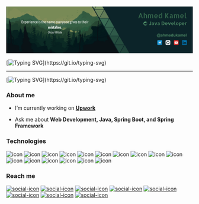 ![banner](banner.png)

[![Typing SVG](https://readme-typing-svg.demolab.com?font=Roboto&weight=700&size=50&duration=3000&pause=9000&color=FFFFFF&center=true&random=false&width=1000&height=100&lines=Hello%2C+I'm+Ahmed+K.)](https://git.io/typing-svg)
___
[![Typing SVG](https://readme-typing-svg.demolab.com?font=Roboto&size=30&duration=6000&pause=6000&color=FFFFFF&center=true&random=false&width=1000&height=100&lines=A+Java+Developer+with+a+solid+foundation+in+Spring+framework.)](https://git.io/typing-svg)

### About me

- I’m currently working on **[Upwork](https://upwork.com/freelancers/~016d78af803de43e0a)**

- Ask me about **Web Development, Java, Spring Boot, and Spring Framework**

### Technologies
![icon](https://img.shields.io/badge/-Spring-05122A?style=flat&logo=spring)
![icon](https://img.shields.io/badge/-Spring_Boot-05122A?style=flat&logo=spring-boot)
![icon](https://img.shields.io/badge/-Thymeleafa-05122A?style=flat&logo=thymeleaf)
![icon](https://img.shields.io/badge/-Docker-05122A?style=flat&logo=docker)
![icon](https://img.shields.io/badge/-Hibernate-05122A?style=flat&logo=hibernate)
![icon](https://img.shields.io/badge/-MySQL-05122A?style=flat&logo=mysql)
![icon](https://img.shields.io/badge/-PostgreSQL-05122A?style=flat&logo=postgresql)
![icon](https://img.shields.io/badge/-Azure-05122A?style=flat&logo=microsoftazure)
![icon](https://img.shields.io/badge/-HTML-05122A?style=flat&logo=html5)
![icon](https://img.shields.io/badge/-CSS-05122A?style=flat&logo=css3)
![icon](https://img.shields.io/badge/-JavaScript-05122A?style=flat&logo=javascript)
![icon](https://img.shields.io/badge/-Git-05122A?style=flat&logo=git)
![icon](https://img.shields.io/badge/-GitHub-05122A?style=flat&logo=github)
![icon](https://img.shields.io/badge/-Linux-05122A?style=flat&logo=linux)
![icon](https://img.shields.io/badge/-C++-05122A?style=flat&logo=cplusplus)
![icon](https://img.shields.io/badge/-Python-05122A?style=flat&logo=python)

### Reach me
[![social-icon](https://img.shields.io/badge/@ahmedukamel-white?style=flat-square&logo=Linkedin&logoColor=white&labelColor=0077b5&color=gray)](https://www.linkedin.com/in/ahmedukamel)
[![social-icon](https://img.shields.io/badge/@ahmedukamel-white?style=flat-square&logo=Youtube&logoColor=white&&labelColor=CD201F&color=gray)](https://www.youtube.com/@ahmedukamel)
[![social-icon](https://img.shields.io/badge/@ahmedukamel-white?style=flat-square&logo=telegram&logoColor=white&labelColor=0088CC&color=gray)](https://t.me/ahmedukamel)
[![social-icon](https://img.shields.io/badge/@ahmedukamel-white?style=flat-square&logo=duckduckgo&logoColor=white&labelColor=D94C25&color=gray)](mailto:ahmedukamel@duck.com)
[![social-icon](https://img.shields.io/badge/@ahmedukamel-white?style=flat-square&logo=Codeforces&logoColor=white&&labelColor=yellow&color=gray)](https://codeforces.com/profile/AhmedUKamel)
[![social-icon](https://img.shields.io/badge/@ahmedukamel-white?style=flat-square&logo=leetcode&logoColor=white&&labelColor=orange&color=gray)](https://leetcode.com/ahmedukamel)
[![social-icon](https://img.shields.io/badge/@ahmedukamel-white?style=flat-square&logo=hackerrank&logoColor=white&labelColor=00B15D&color=gray)](https://www.hackerrank.com/profile/ahmedukamel)
[![social-icon](https://img.shields.io/badge/@ahmedukamel-white?style=flat-square&logo=dev.to&logoColor=white&labelColor=black&color=gray)](https://dev.to/ahmedukamel)